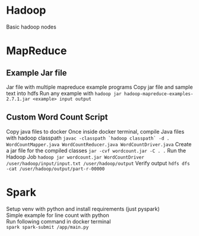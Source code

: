 # Hadoop
Basic hadoop nodes 

# MapReduce

## Example Jar file
Jar file with multiple mapreduce example programs
Copy jar file and sample text into hdfs
Run any example with `hadoop jar hadoop-mapreduce-examples-2.7.1.jar <example> input output`

## Custom Word Count Script
Copy java files to docker
Once inside docker terminal, compile Java files with hadoop classpath
``javac -classpath `hadoop classpath` -d . WordCountMapper.java WordCountReducer.java WordCountDriver.java``
Create a jar file for the compiled classes
`jar -cvf wordcount.jar -C . .`
Run the Hadoop Job
`hadoop jar wordcount.jar WordCountDriver /user/hadoop/input/input.txt /user/hadoop/output`
Verify output
`hdfs dfs -cat /user/hadoop/output/part-r-00000` 

# Spark
Setup venv with python and install requirements (just pyspark) \
Simple example for line count with python \
Run following command in docker terminal \
`spark spark-submit /app/main.py`
